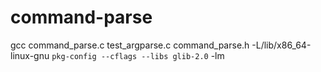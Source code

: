 # command-parse
 gcc command_parse.c test_argparse.c command_parse.h -L/lib/x86_64-linux-gnu `pkg-config --cflags --libs glib-2.0`  -lm
